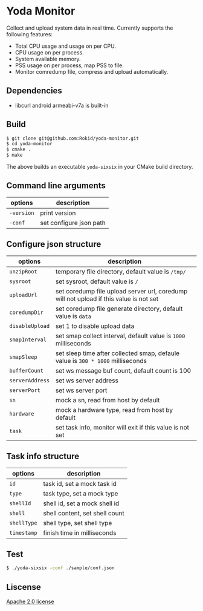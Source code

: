 # Yoda Monitor

Collect and upload system data in real time. Currently supports the following features:

- Total CPU usage and usage on per CPU.
- CPU usage on per process.
- System available memory.
- PSS usage on per process, map PSS to file.
- Monitor comredump file, compress and upload automatically.

## Dependencies
- libcurl android armeabi-v7a is built-in

## Build

```bash
$ git clone git@github.com:Rokid/yoda-monitor.git
$ cd yoda-monitor
$ cmake .
$ make
```

The above builds an executable `yoda-sixsix` in your CMake build directory.

## Command line arguments

| options          | description   |
|------------------|---------------|
| `-version`       | print version |
| `-conf`          | set configure json path |

## Configure json structure
| options          | description   |
|------------------|---------------|
| `unzipRoot`      | temporary file directory, default value is `/tmp/` |
| `sysroot`        | set sysroot, default value is `/` |
| `uploadUrl`      | set coredump file upload server url, coredump will not upload if this value is not set |
| `coredumpDir`    | set coredump file generate directory, default value is `data`  |
| `disableUpload`  | set 1 to disable upload data |
| `smapInterval`   | set smap collect interval, default value is `1000` milliseconds |
| `smapSleep`      | set sleep time after collected smap, defaule value is `300 * 1000` milliseconds |
| `bufferCount`    | set ws message buf count, default count is 100 |
| `serverAddress`  | set ws server address |
| `serverPort`     | set ws server port |
| `sn`             | mock a sn, read from host by default |
| `hardware`       | mock a hardware type, read from host by default |
| `task`           | set task info, monitor will exit if this value is not set |

## Task info structure
| options          | description   |
|------------------|---------------|
| `id`             | task id, set a mock task id |
| `type`           | task type, set a mock type |
| `shellId`        | shell id, set a mock shell id |
| `shell`          | shell content, set shell count |
| `shellType`      | shell type, set shell type |
| `timestamp`      | finish time in milliseconds |

## Test

```bash
$ ./yoda-sixsix -conf ./sample/conf.json
```

## Liscense

[Apache 2.0 license](https://www.apache.org/licenses/LICENSE-2.0)
